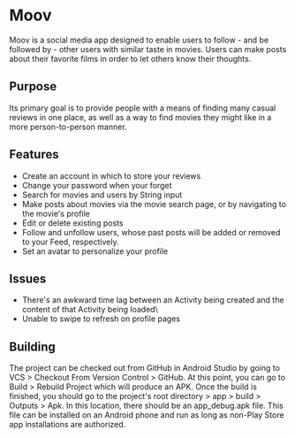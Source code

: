# Moov
Moov is a social media app designed to enable users to follow - and be followed by - other users with
 similar taste in movies. Users can make posts about their favorite films in order to let others know
 their thoughts.

## Purpose
Its primary goal is to provide people with a means of finding many casual reviews in one place, as
 well as a way to find movies they might like in a more person-to-person manner.

## Features
* Create an account in which to store your reviews
* Change your password when your forget
* Search for movies and users by String input
* Make posts about movies via the movie search page, or by navigating to the movie's profile
* Edit or delete existing posts
* Follow and unfollow users, whose past posts will be added or removed to your Feed, respectively.
* Set an avatar to personalize your profile

## Issues
* There's an awkward time lag between an Activity being created and the content of that Activity being loaded\
* Unable to swipe to refresh on profile pages

## Building
The project can be checked out from GitHub in Android Studio by going to VCS > Checkout From Version
 Control > GitHub. At this point, you can go to Build > Rebuild Project which will produce an APK.
 Once the build is finished, you should go to the project's root directory > app > build > Outputs >
  Apk. In this location, there should be an app_debug.apk file. This file can be installed on an
  Android phone and run as long as non-Play Store app installations are authorized.